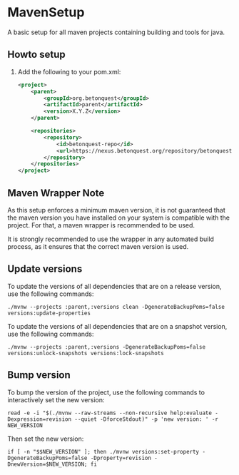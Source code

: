 # MavenSetup

A basic setup for all maven projects containing building and tools for java.

## Howto setup

1. Add the following to your pom.xml:
    ````xml
    <project>
        <parent>
            <groupId>org.betonquest</groupId>
            <artifactId>parent</artifactId>
            <version>X.Y.Z</version>
        </parent>

        <repositories>
            <repository>
                <id>betonquest-repo</id>
                <url>https://nexus.betonquest.org/repository/betonquest/</url>
            </repository>
        </repositories> 
    </project>
    ````

## Maven Wrapper Note

As this setup enforces a minimum maven version,
it is not guaranteed that the maven version you have installed on your system is compatible with the project.
For that, a maven wrapper is recommended to be used.

It is strongly recommended to use the wrapper in any automated build process, as it ensures that the correct maven version is used.

## Update versions

To update the versions of all dependencies that are on a release version, use the following commands:
```shell
./mvnw --projects :parent,:versions clean -DgenerateBackupPoms=false versions:update-properties
```
To update the versions of all dependencies that are on a snapshot version, use the following commands:
```shell
./mvnw --projects :parent,:versions -DgenerateBackupPoms=false versions:unlock-snapshots versions:lock-snapshots
```

## Bump version

To bump the version of the project, use the following commands to interactively set the new version:
```shell
read -e -i "$(./mvnw --raw-streams --non-recursive help:evaluate -Dexpression=revision --quiet -DforceStdout)" -p 'new version: ' -r NEW_VERSION
```
Then set the new version:
```shell
if [ -n "$$NEW_VERSION" ]; then ./mvnw versions:set-property -DgenerateBackupPoms=false -Dproperty=revision -DnewVersion=$NEW_VERSION; fi
```
